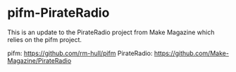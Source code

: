 # pifm-PirateRadio

This is an update to the PirateRadio project from Make Magazine which relies on the pifm project.

pifm: 		https://github.com/rm-hull/pifm
PirateRadio: 	https://github.com/Make-Magazine/PirateRadio


